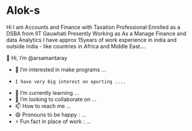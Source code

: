 # Alok-s
Hi
I am Accounts and Finance with Taxation Professional
Enrolled as a DSBA from IIT Gauwhati
Presently Working as As a Manage Finance and data Analytics
I have approx 15years of work experience in india and outside india - like countries in Africa and Middle East....

 👋 Hi, I’m @arsamantaray
- 👀 I’m interested in make programs ...
-     I have very big interest on eporting ....
- 🌱 I’m currently learning ...
- 💞️ I’m looking to collaborate on ...
- 📫 How to reach me ...
- 😄 Pronouns to be happy : ...
- ⚡ Fun fact in place of work : ...

